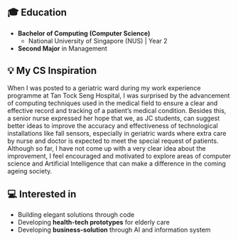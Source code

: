
## 🎓 Education  
- **Bachelor of Computing (Computer Science)**  
  - National University of Singapore (NUS) | Year 2  
- **Second Major** in Management  

## 💡 My CS Inspiration  
When I was posted to a geriatric ward during my work experience programme at Tan Tock Seng Hospital, I was surprised by the advancement of computing techniques used in the medical field to ensure a clear and effective record and tracking of a patient’s medical condition. Besides this, a senior nurse expressed her hope that we, as JC students, can suggest better ideas to improve the accuracy and effectiveness of technological installations like fall sensors, especially in geriatric wards where extra care by nurse and doctor is expected to meet the special request of patients. Although so far, I have not come up with a very clear idea about the improvement, I feel encouraged and motivated to explore areas of computer science and Artificial Intelligence that can make a difference in the coming ageing society.

## 💻 Interested in 
- Building elegant solutions through code  
- Developing **health-tech prototypes** for elderly care  
- Developing **business-solution** through AI and information system



